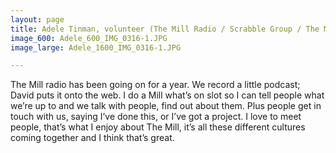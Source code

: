 ```yaml
---
layout: page
title: Adele Tinman, volunteer (The Mill Radio / Scrabble Group / The Mill Quiz)
image_600: Adele_600_IMG_0316-1.JPG
image_large: Adele_1600_IMG_0316-1.JPG

---
```

The Mill radio has been going on for a year. We record a little podcast; David puts it onto the web. I do a Mill what’s on slot so I can tell people what we’re up to and we talk with people, find out about them. Plus people get in touch with us, saying I’ve done this, or I’ve got a project. I love to meet people, that’s what I enjoy about The Mill, it’s all these different cultures coming together and I think that’s great.
